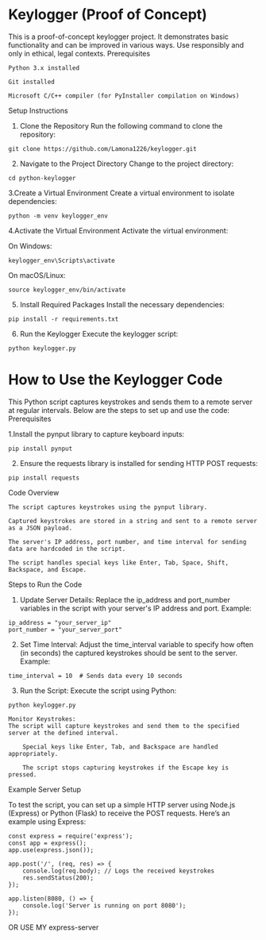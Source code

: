 # Keylogger (Proof of Concept)
This is a proof-of-concept keylogger project. It demonstrates basic functionality and can be improved in various ways. Use responsibly and only in ethical, legal contexts.
Prerequisites

    Python 3.x installed

    Git installed

    Microsoft C/C++ compiler (for PyInstaller compilation on Windows)

Setup Instructions

   1. Clone the Repository
    Run the following command to clone the repository:
    

    git clone https://github.com/Lamona1226/keylogger.git

   2. Navigate to the Project Directory
    Change to the project directory:
    

    cd python-keylogger

  3.Create a Virtual Environment
  Create a virtual environment to isolate dependencies:
    

    python -m venv keylogger_env

  4.Activate the Virtual Environment
    Activate the virtual environment:

   On Windows:
        

    keylogger_env\Scripts\activate

  On macOS/Linux:
        

    source keylogger_env/bin/activate

   5. Install Required Packages
    Install the necessary dependencies:
    

    pip install -r requirements.txt

  6.  Run the Keylogger
    Execute the keylogger script:
    

    python keylogger.py

# How to Use the Keylogger Code

This Python script captures keystrokes and sends them to a remote server at regular intervals. Below are the steps to set up and use the code:
Prerequisites

1.Install the pynput library to capture keyboard inputs:
 

    pip install pynput

   2. Ensure the requests library is installed for sending HTTP POST requests:
    

    pip install requests

Code Overview

    The script captures keystrokes using the pynput library.

    Captured keystrokes are stored in a string and sent to a remote server as a JSON payload.

    The server's IP address, port number, and time interval for sending data are hardcoded in the script.

    The script handles special keys like Enter, Tab, Space, Shift, Backspace, and Escape.

Steps to Run the Code

   1. Update Server Details:
    Replace the ip_address and port_number variables in the script with your server's IP address and port.
    Example:
   

    ip_address = "your_server_ip"
    port_number = "your_server_port"

  2.  Set Time Interval:
    Adjust the time_interval variable to specify how often (in seconds) the captured keystrokes should be sent to the server.
    Example:
   

    time_interval = 10  # Sends data every 10 seconds

   3. Run the Script:
    Execute the script using Python:
  

    python keylogger.py

    Monitor Keystrokes:
    The script will capture keystrokes and send them to the specified server at the defined interval.

        Special keys like Enter, Tab, and Backspace are handled appropriately.

        The script stops capturing keystrokes if the Escape key is pressed.

Example Server Setup

To test the script, you can set up a simple HTTP server using Node.js (Express) or Python (Flask) to receive the POST requests. Here’s an example using Express:

    const express = require('express');
    const app = express();
    app.use(express.json());
    
    app.post('/', (req, res) => {
        console.log(req.body); // Logs the received keystrokes
        res.sendStatus(200);
    });
    
    app.listen(8080, () => {
        console.log('Server is running on port 8080');
    });

OR USE MY express-server
